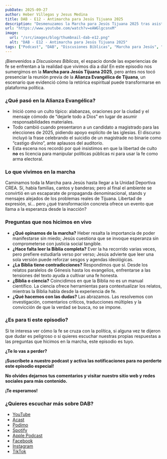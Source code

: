 ```yaml
---
pubDate: 2025-09-27
author: Heber Villegas y Jesus Medina
title: DAB - E12 - Antimarcha para Jesús Tijuana 2025
description: "Desmenuzamos la Marcha para Jesús Tijuana 2025 tras asistir a la Alianza Evangélica y cuestionar el uso político de la fe."
url: "https://www.youtube.com/watch?v=eAWGlgcsnxM"
image:
  url: "/src/images/blog/thumbnail-dab-e12.png"
  alt: "DAB - E12 - Antimarcha para Jesús Tijuana 2025"
tags: ["Podcast", "DAB", "Discusiones Bíblicas", "Marcha para Jesús", "Tijuana", "Política", "Contradicciones"]
---
```


¡Bienvenidos a *Discusiones Bíblicas*, el espacio donde las experiencias de fe se enfrentan a la realidad que vivimos día a día! En este episodio nos sumergimos en la **Marcha para Jesús Tijuana 2025**, pero antes nos tocó presenciar la reunión previa de la **Alianza Evangélica de Tijuana**, un escenario que evidenció cómo la retórica espiritual puede transformarse en plataforma política.

### **¿Qué pasó en la Alianza Evangélica?**

- Inició como un culto típico: alabanzas, oraciones por la ciudad y el mensaje cómodo de “dejarle todo a Dios” en lugar de asumir responsabilidades materiales.
- Todo cambió cuando presentaron a un candidato a magistrado para las elecciones de 2025, pidiendo apoyo explícito de las iglesias. El discurso incluyó la frase celebrando el suicidio de un magistrade no binarie como “castigo divino”, ante aplausos del auditorio.
- Esta escena nos recordó por qué insistimos en que la libertad de culto **no** es licencia para manipular políticas públicas ni para usar la fe como arma electoral.

### **Lo que vivimos en la marcha**

Caminamos toda la Marcha para Jesús hasta llegar a la Unidad Deportiva CREA. Sí, había familias, cantos y banderas; pero al final el ambiente se convirtió en un escaparate de propaganda denominacional, stands y mensajes alejados de los problemas reales de Tijuana. Libertad de expresión, sí… pero ¿qué transformación concreta ofrece un evento que llama a la esperanza desde la inacción?

### **Preguntas que nos hicimos en vivo**

- **¿Qué opinamos de la marcha?** Heber resalta la importancia de poder manifestarse sin miedo; Jesús cuestiona que se invoque esperanza sin comprometerse con justicia social tangible.
- **¿Hace falta leer la Biblia completa?** Ever la ha recorrido varias veces, pero prefiere estudiarla verso por verso; Jesús advierte que leer una sola versión puede reforzar sesgos y agendas ideológicas.
- **¿La Biblia tiene contradicciones?** Respondimos que sí. Desde los relatos paralelos de Génesis hasta los evangelios, enfrentarse a las tensiones del texto ayuda a cultivar una fe honesta.
- **¿Biblia o ciencia?** Coincidimos en que la Biblia no es un manual científico. La ciencia ofrece herramientas para contextualizar los relatos, mientras la Biblia habla desde la experiencia de fe.
- **¿Qué hacemos con las dudas?** Las abrazamos. Las resolvemos con investigación, comentarios críticos, traducciones múltiples y la convicción de que la verdad se busca, no se impone.

### **¿Es para ti este episodio?**

Si te interesa ver cómo la fe se cruza con la política, si alguna vez te dijeron que dudar es peligroso o si quieres escuchar nuestras propias respuestas a las preguntas que hicimos en la marcha, este episodio es tuyo.

**¿Te lo vas a perder?**

**¡Suscríbete a nuestro podcast y activa las notificaciones para no perderte este episodio especial!**

**No olvides dejarnos tus comentarios y visitar nuestro sitio web y redes sociales para más contenido.**

**¡Te esperamos!**

### **¿Quieres escuchar más sobre DAB?**

- [YouTube](https://www.youtube.com/@discusionesbiblicas)
- [Acast](https://shows.acast.com/discusionesbiblicas)
- [Podimo](https://share.podimo.com/podcast/ef93b5a2-8bd4-4105-abe3-3c1cffa718b7?creatorId=e12b0f6c-3337-4ab7-abd1-5647481bc9fb&key=GePw0UCkvjln&source=ln&from=studio)
- [Spotify](https://open.spotify.com/show/6YUuB3dgq7vaLK6YVXvs7Q)
- [Apple Podcast](https://podcasts.apple.com/mx/podcast/discusiones-biblicas/id1645841221)
- [Facebook](https://www.facebook.com/discusionesbiblicas)
- [Instagram](https://www.instagram.com/discusionesbiblicas/)
- [TikTok](https://www.tiktok.com/@discusionesbiblicas)
